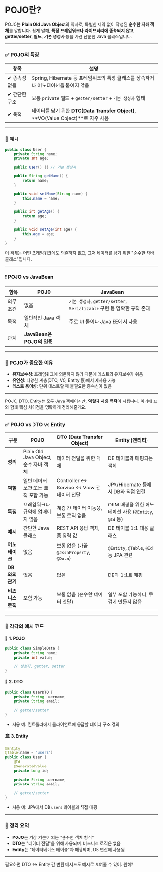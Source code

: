 # POJO란?

POJO는 **Plain Old Java Object**의 약자로, 특별한 제약 없이 작성된 **순수한 자바 객체**를 말합니다.
쉽게 말해, **특정 프레임워크나 라이브러리에 종속되지 않고**, **getter/setter**, **필드**, **기본 생성자** 등을 가진 단순한 Java 클래스입니다.

---

### ✅ POJO의 특징

| 항목       | 설명                                                                        |
| -------- | ------------------------------------------------------------------------- |
| ✔ 종속성 없음 | Spring, Hibernate 등 프레임워크의 특정 클래스를 상속하거나 어노테이션을 붙이지 않음                    |
| ✔ 간단한 구조 | 보통 `private` 필드 + `getter/setter` + `기본 생성자` 형태                           |
| ✔ 목적     | 데이터를 담기 위한 **DTO(Data Transfer Object)**, \*\*VO(Value Object)\*\*로 자주 사용 |

---

### 📌 예시

```java
public class User {
    private String name;
    private int age;

    public User() {} // 기본 생성자

    public String getName() {
        return name;
    }

    public void setName(String name) {
        this.name = name;
    }

    public int getAge() {
        return age;
    }

    public void setAge(int age) {
        this.age = age;
    }
}
```

이 객체는 어떤 프레임워크에도 의존하지 않고, 그저 데이터를 담기 위한 "순수한 자바 클래스"입니다.

---

### ❗ POJO vs JavaBean

| 항목    | POJO                   | JavaBean                                                 |
| ----- | ---------------------- | -------------------------------------------------------- |
| 의무 조건 | 없음                     | `기본 생성자`, `getter/setter`, `Serializable` 구현 등 명확한 규칙 존재 |
| 목적    | 일반적인 Java 객체           | 주로 UI 툴이나 Java EE에서 사용                                   |
| 관계    | **JavaBean은 POJO의 일종** |                                                          |

---

### 🔧 POJO가 중요한 이유

* **유지보수성**: 프레임워크에 의존하지 않기 때문에 테스트와 유지보수가 쉬움
* **유연성**: 다양한 계층(DTO, VO, Entity 등)에서 재사용 가능
* **테스트 용이성**: 단위 테스트할 때 불필요한 종속성이 없음

---

POJO, DTO, Entity는 모두 Java 객체이지만, **역할과 사용 목적**이 다릅니다. 아래에 표와 함께 핵심 차이점을 명확하게 정리해줄게요.

---

### ✅ POJO vs DTO vs Entity

| 구분          | POJO                            | DTO (Data Transfer Object)           | Entity (엔티티)                             |
| ----------- | ------------------------------- | ------------------------------------ | ---------------------------------------- |
| **정의**      | Plain Old Java Object, 순수 자바 객체 | 데이터 전달을 위한 객체                        | DB 테이블과 매핑되는 객체                          |
| **역할**      | 일반 데이터 보관 또는 로직 포함 가능           | Controller ↔ Service ↔ View 간 데이터 전달 | JPA/Hibernate 등에서 DB와 직접 연결              |
| **특징**      | 프레임워크나 규약에 얽매이지 않음              | 계층 간 데이터 이동용, 보통 로직 없음               | ORM 매핑을 위한 어노테이션 사용 (`@Entity`, `@Id` 등) |
| **예시**      | 간단한 Java 클래스                    | REST API 응답 객체, 폼 입력 값               | DB 테이블 1:1 대응 클래스                        |
| **어노테이션**   | 없음                              | 보통 없음 (가끔 `@JsonProperty`, `@Data`)  | `@Entity`, `@Table`, `@Id` 등 JPA 관련      |
| **DB와의 관계** | 없음                              | 없음                                   | DB와 1:1로 매핑                              |
| **비즈니스 로직** | 포함 가능                           | 보통 없음 (순수한 데이터 전달)                   | 일부 포함 가능하나, 무겁게 만들지 않음                   |

---

### 📌 각각의 예시 코드

#### 🧱 1. POJO

```java
public class SimpleData {
    private String name;
    private int value;

    // 생성자, getter, setter
}
```

#### 🚚 2. DTO

```java
public class UserDTO {
    private String username;
    private String email;

    // getter/setter
}
```

* 사용 예: 컨트롤러에서 클라이언트에 응답할 데이터 구조 정의

#### 🏛️ 3. Entity

```java
@Entity
@Table(name = "users")
public class User {
    @Id
    @GeneratedValue
    private Long id;

    private String username;
    private String email;

    // getter/setter
}
```

* 사용 예: JPA에서 DB `users` 테이블과 직접 매핑

---

### 🔄 정리 요약

* **POJO**는 가장 기본이 되는 "순수한 객체 형식"
* **DTO**는 "데이터 전달"을 위해 사용되며, 비즈니스 로직은 없음
* **Entity**는 "데이터베이스 테이블"과 매핑되며, DB 연산에 사용됨

---

필요하면 DTO ↔ Entity 간 변환 메서드도 예시로 보여줄 수 있어. 원해?


